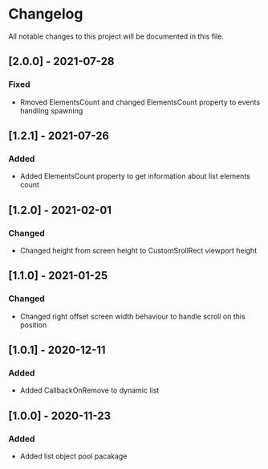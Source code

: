 # Changelog
All notable changes to this project will be documented in this file.

## [2.0.0] - 2021-07-28
### Fixed
- Rmoved ElementsCount and changed ElementsCount property to events handling spawning

## [1.2.1] - 2021-07-26
### Added
- Added ElementsCount property to get information about list elements count

## [1.2.0] - 2021-02-01
### Changed
- Changed height from screen height to CustomSrollRect viewport height

## [1.1.0] - 2021-01-25
### Changed
- Changed right offset screen width behaviour to handle scroll on this position

## [1.0.1] - 2020-12-11
### Added
- Added CallbackOnRemove to dynamic list

## [1.0.0] - 2020-11-23
### Added
- Added list object pool pacakage 